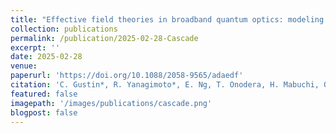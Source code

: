 ```yaml
---
title: "Effective field theories in broadband quantum optics: modeling phase modulation and two-photon loss from cascaded quadratic nonlinearities"
collection: publications
permalink: /publication/2025-02-28-Cascade
excerpt: ''
date: 2025-02-28
venue: 
paperurl: 'https://doi.org/10.1088/2058-9565/adaedf'
citation: 'C. Gustin*, R. Yanagimoto*, E. Ng, T. Onodera, H. Mabuchi, Quantum Sci. Technol. <b>10</b>, 025035 (2025).'
featured: false
imagepath: '/images/publications/cascade.png'
blogpost: false
---
```

